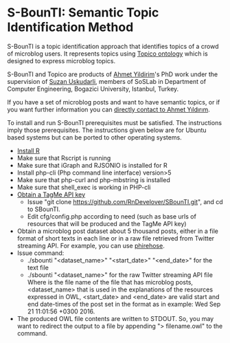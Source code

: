 # S-BounTI: Semantic Topic Identification Method

S-BounTI is a topic identification approach that identifies topics of a crowd of microblog users. It represents topics using [Topico ontology](http://soslab.cmpe.boun.edu.tr/ontologies/topico.owl#) which is designed to express microblog topics.

S-BounTI and Topico are products of [Ahmet Yildirim](http://www.ahmetyildirim.com.tr)'s PhD work under the supervision of [Suzan Uskudarli](http://www.cmpe.boun.edu.tr/~uskudarli), members of SoSLab in Department of Computer Engineering, Bogazici University, Istanbul, Turkey.

If you have a set of microblog posts and want to have semantic topics, or if you want further information you can [directly contact to Ahmet Yıldırım](http://soslab.cmpe.boun.edu.tr/contact.php?c=ay#cf).

To install and run S-BounTI prerequisites must be satisfied. The instructions imply those prerequisites. The instructions given below are for Ubuntu based systems but can be ported to other operating systems.

*  [Install R](https://cran.r-project.org/doc/manuals/r-release/R-admin.html)
*  Make sure that Rscript is running
*  Make sure that iGraph and RJSONIO is installed for R
*  Install php-cli (Php command line interface) version>5
*  Make sure that php-curl and php-mbstring is installed
*  Make sure that shell_exec is working in PHP-cli
*  [Obtain a TagMe API key](https://sobigdata.d4science.org/web/tagme/tagme-help)
    *  Issue "git clone https://github.com/RnDevelover/SBounTI.git", and cd to SBounTI.
    *  Edit cfg/config.php according to need (such as base urls of resources that will be produced and the TagMe API key)
*  Obtain a microblog post dataset about 5 thousand posts, either in a file format of short texts in each line
or in a raw file retrieved from Twitter streaming API. For example, you can use [phirehose](https://github.com/fennb/phirehose).
*  Issue command:
    *  ./sbounti <filename> "<dataset_name>" "<start_date>" "<end_date>"
  for the text file
    *  ./sbounti <filename> "<dataset_name>" 
       for the raw Twitter streaming API file<br />
       Where <filename> is the file name of the file that has microblog posts, <dataset_name> that is used in the explanations of the resources expressed in OWL, <start_date> and <end_date> are valid start and end date-times of the post set in the format as in example: Wed Sep 21 11:01:56 +0300 2016.
*  The produced OWL file contents are written to STDOUT. So, you may want to redirect the output to a file by appending "> filename.owl" to the command.

